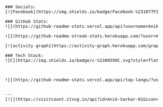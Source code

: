 <pre>
### Socials:
[![Facebook](https://img.shields.io/badge/Facebook-%231877F2.svg?logo=Facebook&logoColor=white)](https://facebook.com/beinganik.87) [![LinkedIn](https://img.shields.io/badge/LinkedIn-%230077B5.svg?logo=linkedin&logoColor=white)](https://linkedin.com/in/anik-sarkar-nits) 

### GitHub Stats:
![](https://github-readme-stats.vercel.app/api?username=Anik-Sarkar-01&theme=gotham&hide_border=false&include_all_commits=false&count_private=false)<br/>
![](https://github-readme-streak-stats.herokuapp.com/?user=Anik-Sarkar-01&theme=gotham&hide_border=false)<br/>
[![activity graph](https://activity-graph.herokuapp.com/graph?username=Anik-Sarkar-01&theme=react-dark)](https://github.com/Anik-Sarkar-01/github-readme-activity-graph)

### Tech Stack:
![C](https://img.shields.io/badge/c-%2300599C.svg?style=flat&logo=c&logoColor=white) ![C++](https://img.shields.io/badge/c++-%2300599C.svg?style=flat&logo=c%2B%2B&logoColor=white) ![JavaScript](https://img.shields.io/badge/javascript-%23323330.svg?style=flat&logo=javascript&logoColor=%23F7DF1E) ![HTML5](https://img.shields.io/badge/html5-%23E34F26.svg?style=flat&logo=html5&logoColor=white) ![CSS3](https://img.shields.io/badge/css3-%231572B6.svg?style=flat&logo=css3&logoColor=white) ![Bootstrap](https://img.shields.io/badge/bootstrap-%23563D7C.svg?style=flat&logo=bootstrap&logoColor=white) ![TailwindCSS](https://img.shields.io/badge/tailwindcss-%2338B2AC.svg?style=flat&logo=tailwind-css&logoColor=white) ![MySQL](https://img.shields.io/badge/mysql-%2300f.svg?style=flat&logo=mysql&logoColor=white) ![Netlify](https://img.shields.io/badge/netlify-%23000000.svg?style=flat&logo=netlify&logoColor=#00C7B7)



![](https://github-readme-stats.vercel.app/api/top-langs/?username=Anik-Sarkar-01&theme=gotham&hide_border=false&include_all_commits=false&count_private=false&layout=compact)


---
[![](https://visitcount.itsvg.in/api?id=Anik-Sarkar-01&icon=7&color=12)](https://visitcount.itsvg.in)
</pre>

